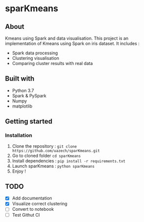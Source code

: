 # sparKmeans

## About
Kmeans using Spark and data visualisation.
This project is an implementation of Kmeans using Spark on iris dataset. It includes :
* Spark data processing
* Clustering visualisation 
* Comparing cluster results with real data

## Built with
* Python 3.7
* Spark & PySpark
* Numpy 
* matplotlib

## Getting started
### Installation
1. Clone the repository : ```git clone https://github.com/uazech/sparKmeans.git```
2. Go to cloned folder ```cd sparKmeans``` 
3. Install dependencies : ```pip install -r requirements.txt```
4. Launch sparKmeans : ```python sparKmeans```
5. Enjoy !

## TODO
- [x] Add documentation
- [x] Visualize correct clustering
- [ ] Convert to notebook
- [ ] Test Githut CI